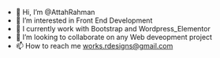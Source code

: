 - 👋 Hi, I’m @AttahRahman
- 👀 I’m interested in Front End Development 
- 🌱 I currently work with Bootstrap and Wordpress_Elementor
- 💞️ I’m looking to collaborate on any Web deveopment project
- 📫 How to reach me works.rdesigns@gmail.com

<!---
AttahRahman/AttahRahman is a ✨ special ✨ repository because its `README.md` (this file) appears on your GitHub profile.
You can click the Preview link to take a look at your changes.
--->
